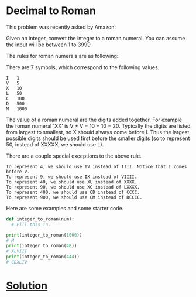 # Decimal to Roman

This problem was recently asked by Amazon:

Given an integer, convert the integer to a roman numeral. You can assume the input will be between 1 to 3999.

The rules for roman numerals are as following:

There are 7 symbols, which correspond to the following values.
```
I   1
V   5
X   10
L   50
C   100
D   500
M   1000
```
The value of a roman numeral are the digits added together. For example the roman numeral 'XX' is V + V = 10 + 10 = 20. Typically the digits are listed from largest to smallest, so X should always come before I. Thus the largest possible digits should be used first before the smaller digits (so to represent 50, instead of XXXXX, we should use L).

There are a couple special exceptions to the above rule.

```
To represent 4, we should use IV instead of IIII. Notice that I comes before V.
To represent 9, we should use IX instead of VIIII.
To represent 40, we should use XL instead of XXXX.
To represent 90, we should use XC instead of LXXXX.
To represent 400, we should use CD instead of CCCC.
To represent 900, we should use CM instead of DCCCC.
```

Here are some examples and some starter code.

```python
def integer_to_roman(num):
  # Fill this in.

print(integer_to_roman(1000))
# M
print(integer_to_roman(48))
# XLVIII
print(integer_to_roman(444))
# CDXLIV
```

# [Solution](solution.md)